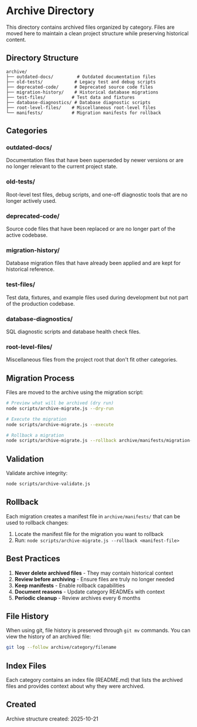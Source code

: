 # Archive Directory

This directory contains archived files organized by category. Files are moved here to maintain a clean project structure while preserving historical content.

## Directory Structure

```
archive/
├── outdated-docs/         # Outdated documentation files
├── old-tests/            # Legacy test and debug scripts
├── deprecated-code/      # Deprecated source code files
├── migration-history/    # Historical database migrations
├── test-files/          # Test data and fixtures
├── database-diagnostics/ # Database diagnostic scripts
├── root-level-files/    # Miscellaneous root-level files
└── manifests/           # Migration manifests for rollback
```

## Categories

### outdated-docs/
Documentation files that have been superseded by newer versions or are no longer relevant to the current project state.

### old-tests/
Root-level test files, debug scripts, and one-off diagnostic tools that are no longer actively used.

### deprecated-code/
Source code files that have been replaced or are no longer part of the active codebase.

### migration-history/
Database migration files that have already been applied and are kept for historical reference.

### test-files/
Test data, fixtures, and example files used during development but not part of the production codebase.

### database-diagnostics/
SQL diagnostic scripts and database health check files.

### root-level-files/
Miscellaneous files from the project root that don't fit other categories.

## Migration Process

Files are moved to the archive using the migration script:

```bash
# Preview what will be archived (dry run)
node scripts/archive-migrate.js --dry-run

# Execute the migration
node scripts/archive-migrate.js --execute

# Rollback a migration
node scripts/archive-migrate.js --rollback archive/manifests/migration-<timestamp>.json
```

## Validation

Validate archive integrity:

```bash
node scripts/archive-validate.js
```

## Rollback

Each migration creates a manifest file in `archive/manifests/` that can be used to rollback changes:

1. Locate the manifest file for the migration you want to rollback
2. Run: `node scripts/archive-migrate.js --rollback <manifest-file>`

## Best Practices

1. **Never delete archived files** - They may contain historical context
2. **Review before archiving** - Ensure files are truly no longer needed
3. **Keep manifests** - Enable rollback capabilities
4. **Document reasons** - Update category READMEs with context
5. **Periodic cleanup** - Review archives every 6 months

## File History

When using git, file history is preserved through `git mv` commands. You can view the history of an archived file:

```bash
git log --follow archive/category/filename
```

## Index Files

Each category contains an index file (README.md) that lists the archived files and provides context about why they were archived.

## Created

Archive structure created: 2025-10-21
